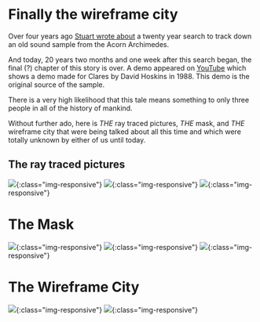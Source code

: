 # Finally the wireframe city

Over four years ago [Stuart wrote about](https://www.kryogenix.org/days/2019/04/01/the-ray-traced-pictures/) a twenty year search to track down an old sound sample from the Acorn Archimedes.

And today, 20 years two months and one week after this search began, the final (?) chapter of this story is over.  A demo appeared on [YouTube](https://www.youtube.com/watch?v=LR98lmARCAo) which shows a demo made for Clares by David Hoskins in 1988.  This demo is the original source of the sample.

There is a very high likelihood that this tale means something to only three people in all of the history of mankind.

Without further ado, here is *THE* ray traced pictures, *THE* mask, and *THE* wireframe city that were being talked about all this time and which were totally unknown by either of us until today.

## The ray traced pictures
![](/wp-content/uploads/2023/11/ray1.png){:class="img-responsive"}
![](/wp-content/uploads/2023/11/ray2.png){:class="img-responsive"}
![](/wp-content/uploads/2023/11/ray3.png){:class="img-responsive"}

# The Mask
![](/wp-content/uploads/2023/11/mask1.png){:class="img-responsive"}
![](/wp-content/uploads/2023/11/mask2.png){:class="img-responsive"}
![](/wp-content/uploads/2023/11/mask3.png){:class="img-responsive"}

# The Wireframe City
![](/wp-content/uploads/2023/11/city1.png){:class="img-responsive"}
![](/wp-content/uploads/2023/11/city2.png){:class="img-responsive"}
